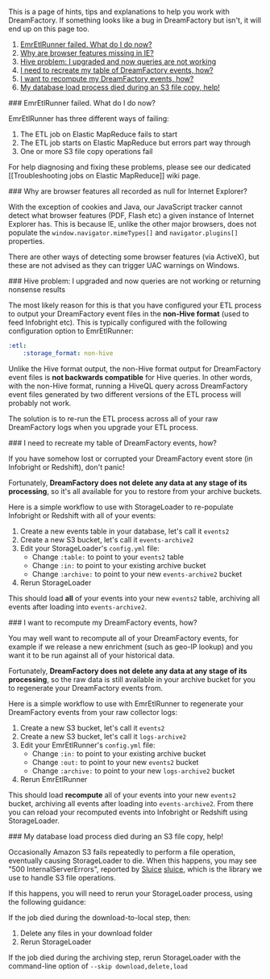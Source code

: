 This is a page of hints, tips and explanations to help you work with DreamFactory. If something looks like a bug in DreamFactory but isn't, it will end up on this page too.

1. [EmrEtlRunner failed. What do I do now?](#etl-failure)
2. [Why are browser features missing in IE?](#ie-features)
3. [Hive problem: I upgraded and now queries are not working](#non-hive-format-upgrade)
4. [I need to recreate my table of DreamFactory events, how?](#rebuild-database)
5. [I want to recompute my DreamFactory events, how?](#recompute-events)
6. [My database load process died during an S3 file copy, help!](#s3-filecopy)

<a name="etl-failure"/>
### EmrEtlRunner failed. What do I do now?

EmrEtlRunner has three different ways of failing:

1. The ETL job on Elastic MapReduce fails to start
2. The ETL job starts on Elastic MapReduce but errors part way through
3. One or more S3 file copy operations fail

For help diagnosing and fixing these problems, please see our dedicated [[Troubleshooting jobs on Elastic MapReduce]] wiki page.

<a name="ie-features"/>
### Why are browser features all recorded as null for Internet Explorer?

With the exception of cookies and Java, our JavaScript tracker cannot detect what browser features (PDF, Flash etc) a given instance of Internet Explorer has. This is because IE, unlike the other major browsers, does not populate the `window.navigator.mimeTypes[]` and `navigator.plugins[]` properties.

There are other ways of detecting some browser features (via ActiveX), but these are not advised as they can trigger UAC warnings on Windows.

<a name="non-hive-format-upgrade"/>
### Hive problem: I upgraded and now queries are not working or returning nonsense results

The most likely reason for this is that you have configured your ETL process to output your DreamFactory event files in the **non-Hive format** (used to feed Infobright etc). This is typically configured with the following configuration option to EmrEtlRunner:

```yaml
:etl:
    :storage_format: non-hive
```

Unlike the Hive format output, the non-Hive format output for DreamFactory event files is **not backwards compatible** for Hive queries. In other words, with the non-Hive format, running a HiveQL query across DreamFactory event files generated by two different versions of the ETL process will probably not work.

The solution is to re-run the ETL process across all of your raw DreamFactory logs when you upgrade your ETL process.

<a name="rebuild-database"/>
###  I need to recreate my table of DreamFactory events, how?

If you have somehow lost or corrupted your DreamFactory event store (in Infobright or Redshift), don't panic!

Fortunately, **DreamFactory does not delete any data at any stage of its processing**, so it's all available for you to restore from your archive buckets.

Here is a simple workflow to use with StorageLoader to re-populate Infobright or Redshift with all of your events:

1. Create a new events table in your database, let's call it `events2`
2. Create a new S3 bucket, let's call it `events-archive2`
3. Edit your StorageLoader's `config.yml` file:
   * Change `:table:` to point to your `events2` table
   * Change `:in:` to point to your existing archive bucket
   * Change `:archive:` to point to your new `events-archive2` bucket
4. Rerun StorageLoader

This should load **all** of your events into your new `events2` table, archiving all events after loading into `events-archive2`.

<a name="recompute-events"/>
###  I want to recompute my DreamFactory events, how?

You may well want to recompute all of your DreamFactory events, for example if we release a new enrichment (such as geo-IP lookup) and you want it to be run against all of your historical data.

Fortunately, **DreamFactory does not delete any data at any stage of its processing**, so the raw data is still available in your archive bucket for you to regenerate your DreamFactory events from.

Here is a simple workflow to use with EmrEtlRunner to regenerate your DreamFactory events from your raw collector logs:

1. Create a new S3 bucket, let's call it `events2`
2. Create a new S3 bucket, let's call it `logs-archive2`
3. Edit your EmrEtlRunner's `config.yml` file:
   * Change `:in:` to point to your existing archive bucket
   * Change `:out:` to point to your new `events2` bucket
   * Change `:archive:` to point to your new `logs-archive2` bucket
4. Rerun EmrEtlRunner

This should load **recompute** all of your events into your new `events2` bucket, archiving all events after loading into `events-archive2`. From there you can reload your recomputed events into Infobright or Redshift using StorageLoader.

<a name="s3-filecopy"/>
###  My database load process died during an S3 file copy, help!

Occasionally Amazon S3 fails repeatedly to perform a file operation, eventually causing StorageLoader to die. When this happens, you may see "500 InternalServerErrors", reported by [Sluice] [sluice], which is the library we use to handle S3 file operations.

If this happens, you will need to rerun your StorageLoader process, using the following guidance:

If the job died during the download-to-local step, then:
  1. Delete any files in your download folder
  2. Rerun StorageLoader

If the job died during the archiving step, rerun StorageLoader with the command-line option of `--skip download,delete,load`

[sluice]: https://github.com/dreamfactory/sluice

[rvm]: https://rvm.io/
[rvmrc]: https://rvm.io/workflow/rvmrc/
[bundler]: https://gembundler.com

[sluice]: https://github.com/dreamfactory/sluice